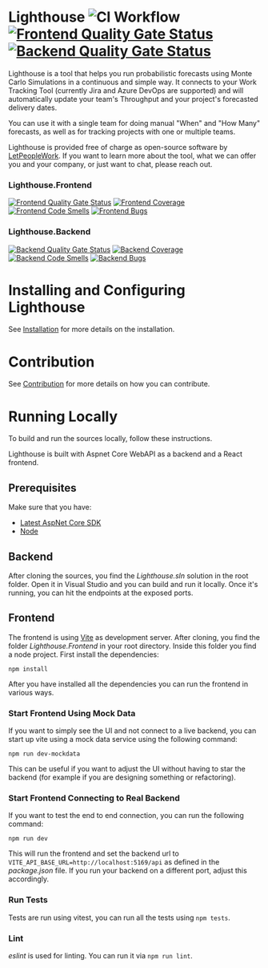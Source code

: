 # Lighthouse ![CI Workflow](https://github.com/letpeoplework/Lighthouse/actions/workflows/ci.yml/badge.svg) [![Frontend Quality Gate Status](https://sonarcloud.io/api/project_badges/measure?project=LetPeopleWork_Lighthouse_Frontend&metric=alert_status)](https://sonarcloud.io/summary/new_code?id=LetPeopleWork_Lighthouse_Frontend) [![Backend Quality Gate Status](https://sonarcloud.io/api/project_badges/measure?project=LetPeopleWork_Lighthouse&metric=alert_status)](https://sonarcloud.io/summary/new_code?id=LetPeopleWork_Lighthouse)

Lighthouse is a tool that helps you run probabilistic forecasts using Monte Carlo Simulations in a continuous and simple way.
It connects to your Work Tracking Tool (currently Jira and Azure DevOps are supported) and will automatically update your team's Throughput and your project's forecasted delivery dates.

You can use it with a single team for doing manual "When" and "How Many" forecasts, as well as for tracking projects with one or multiple teams.

Lighthouse is provided free of charge as open-source software by [LetPeopleWork](https://letpeople.work). If you want to learn more about the tool, what we can offer you and your company, or just want to chat, please reach out.

### Lighthouse.Frontend
[![Frontend Quality Gate Status](https://sonarcloud.io/api/project_badges/measure?project=LetPeopleWork_Lighthouse_Frontend&metric=alert_status)](https://sonarcloud.io/summary/new_code?id=LetPeopleWork_Lighthouse_Frontend) [![Frontend Coverage](https://sonarcloud.io/api/project_badges/measure?project=LetPeopleWork_Lighthouse_Frontend&metric=coverage)](https://sonarcloud.io/summary/new_code?id=LetPeopleWork_Lighthouse_Frontend) [![Frontend Code Smells](https://sonarcloud.io/api/project_badges/measure?project=LetPeopleWork_Lighthouse_Frontend&metric=code_smells)](https://sonarcloud.io/summary/new_code?id=LetPeopleWork_Lighthouse_Frontend) [![Frontend Bugs](https://sonarcloud.io/api/project_badges/measure?project=LetPeopleWork_Lighthouse_Frontend&metric=bugs)](https://sonarcloud.io/summary/new_code?id=LetPeopleWork_Lighthouse_Frontend)

### Lighthouse.Backend
[![Backend Quality Gate Status](https://sonarcloud.io/api/project_badges/measure?project=LetPeopleWork_Lighthouse&metric=alert_status)](https://sonarcloud.io/summary/new_code?id=LetPeopleWork_Lighthouse) [![Backend Coverage](https://sonarcloud.io/api/project_badges/measure?project=LetPeopleWork_Lighthouse&metric=coverage)](https://sonarcloud.io/summary/new_code?id=LetPeopleWork_Lighthouse) [![Backend Code Smells](https://sonarcloud.io/api/project_badges/measure?project=LetPeopleWork_Lighthouse&metric=code_smells)](https://sonarcloud.io/summary/new_code?id=LetPeopleWork_Lighthouse) [![Backend Bugs](https://sonarcloud.io/api/project_badges/measure?project=LetPeopleWork_Lighthouse&metric=bugs)](https://sonarcloud.io/summary/new_code?id=LetPeopleWork_Lighthouse)


# Installing and Configuring Lighthouse
See [Installation](./INSTALLATION.md) for more details on the installation.

# Contribution
See [Contribution](./CONTRIBUTING.md) for more details on how you can contribute.

# Running Locally
To build and run the sources locally, follow these instructions.

Lighthouse is built with Aspnet Core WebAPI as a backend and a React frontend.

## Prerequisites
Make sure that you have:
- [Latest AspNet Core SDK](https://dotnet.microsoft.com/en-us/download/dotnet/latest)
- [Node](https://nodejs.org/en)

## Backend
After cloning the sources, you find the *Lighthouse.sln* solution in the root folder. Open it in Visual Studio and you can build and run it locally. Once it's running, you can hit the endpoints at the exposed ports.

## Frontend
The frontend is using [Vite](https://vitejs.dev/) as development server. After cloning, you find the folder *Lighthouse.Frontend* in your root directory. Inside this folder you find a node project. First install the dependencies:
```
npm install
```

After you have installed all the dependencies you can run the frontend in various ways.

### Start Frontend Using Mock Data
If you want to simply see the UI and not connect to a live backend, you can start up vite using a mock data service using the following command:
```
npm run dev-mockdata
```

This can be useful if you want to adjust the UI without having to star the backend (for example if you are designing something or refactoring).

### Start Frontend Connecting to Real Backend
If you want to test the end to end connection, you can run the following command:
```
npm run dev
```

This will run the frontend and set the backend url to `VITE_API_BASE_URL=http://localhost:5169/api` as defined in the *package.json* file. If you run your backend on a different port, adjust this accordingly.

### Run Tests
Tests are run using vitest, you can run all the tests using `npm tests`.

### Lint
*eslint* is used for linting. You can run it via `npm run lint`.